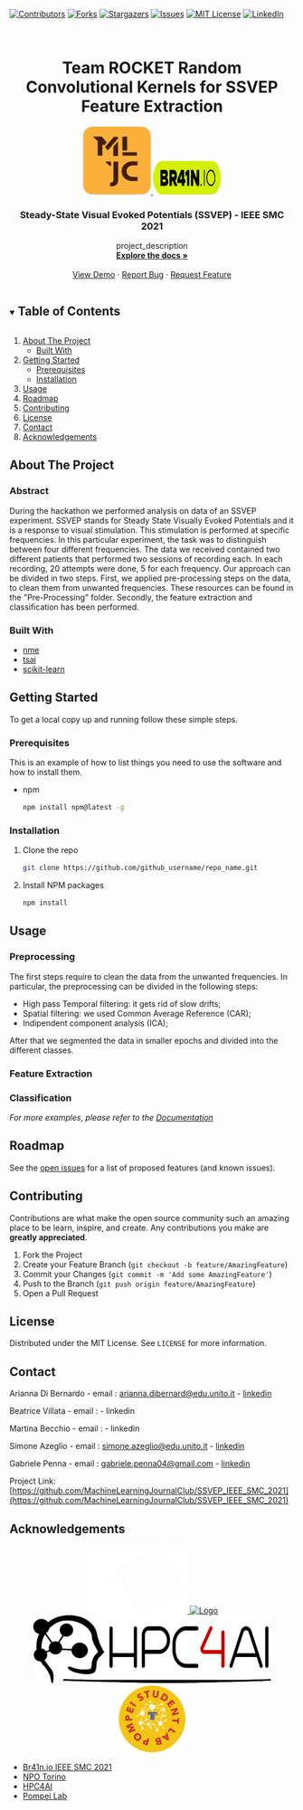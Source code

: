 <!-- PROJECT SHIELDS -->
<!--
*** I'm using markdown "reference style" links for readability.
*** Reference links are enclosed in brackets [ ] instead of parentheses ( ).
*** See the bottom of this document for the declaration of the reference variables
*** for contributors-url, forks-url, etc. This is an optional, concise syntax you may use.
*** https://www.markdownguide.org/basic-syntax/#reference-style-links
-->
[![Contributors][contributors-shield]][contributors-url]
[![Forks][forks-shield]][forks-url]
[![Stargazers][stars-shield]][stars-url]
[![Issues][issues-shield]][issues-url]
[![MIT License][license-shield]][license-url]
[![LinkedIn][linkedin-shield]][linkedin-url]



<!-- PROJECT LOGO -->
<br />
<p align="center">
    <h1 align="center">Team ROCKET
        Random Convolutional Kernels for SSVEP Feature Extraction</h1>
     <a href="https://github.com/MachineLearningJournalClub/SSVEP_IEEE_SMC_2021">
    <p align="center">
    <img src="images/logo_mljc.png" alt="Logo" width="120" height="120">
    <img src="images/logo_brain_io.png" alt="Logo" width="120" height="60">
  </a>

  <h3 align="center">Steady-State Visual Evoked Potentials (SSVEP) - IEEE SMC 2021</h3>

  <p align="center">
    project_description
    <br />
    <a href="https://github.com/MachineLearningJournalClub/SSVEP_IEEE_SMC_2021"><strong>Explore the docs »</strong></a>
    <br />
    <br />
    <a href="https://github.com/MachineLearningJournalClub/SSVEP_IEEE_SMC_2021">View Demo</a>
    ·
    <a href="https://github.com/MachineLearningJournalClub/SSVEP_IEEE_SMC_2021">Report Bug</a>
    ·
    <a href="https://github.com/MachineLearningJournalClub/SSVEP_IEEE_SMC_2021">Request Feature</a>
  </p>
</p>



<!-- TABLE OF CONTENTS -->
<details open="open">
  <summary><h2 style="display: inline-block">Table of Contents</h2></summary>
  <ol>
    <li>
      <a href="#about-the-project">About The Project</a>
      <ul>
        <li><a href="#built-with">Built With</a></li>
      </ul>
    </li>
    <li>
      <a href="#getting-started">Getting Started</a>
      <ul>
        <li><a href="#prerequisites">Prerequisites</a></li>
        <li><a href="#installation">Installation</a></li>
      </ul>
    </li>
    <li><a href="#usage">Usage</a></li>
    <li><a href="#roadmap">Roadmap</a></li>
    <li><a href="#contributing">Contributing</a></li>
    <li><a href="#license">License</a></li>
    <li><a href="#contact">Contact</a></li>
    <li><a href="#acknowledgements">Acknowledgements</a></li>
  </ol>
</details>



<!-- ABOUT THE PROJECT -->
## About The Project
### Abstract
 During the hackathon we performed analysis on data of an SSVEP experiment. SSVEP stands for Steady State Visually Evoked Potentials and it is a response to visual stimulation. This stimulation is performed at specific frequencies.
 In this particular experiment, the task was to distinguish between four different frequencies. The data we received contained two different patients that performed two sessions of recording each. In each recording, 20 attempts were done, 5 for each frequency.
 Our approach can be divided in two steps.
 First, we applied pre-processing steps on the data, to clean them from unwanted frequencies. These resources can be found in the "Pre-Processing" folder.
 Secondly, the feature extraction and classification has been performed.


### Built With

* [nme](https://mne.tools/stable/index.html)
* [tsai](https://github.com/timeseriesAI/tsai)
* [scikit-learn](https://scikit-learn.org/stable/)




<!-- GETTING STARTED -->
## Getting Started

To get a local copy up and running follow these simple steps.

### Prerequisites

This is an example of how to list things you need to use the software and how to install them.
* npm
  ```sh
  npm install npm@latest -g
  ```

### Installation

1. Clone the repo
   ```sh
   git clone https://github.com/github_username/repo_name.git
   ```
2. Install NPM packages
   ```sh
   npm install
   ```



<!-- USAGE EXAMPLES -->
## Usage

### Preprocessing
The first steps require to clean the data from the unwanted frequencies. In particular, the preprocessing can be divided in the following steps:
* High pass Temporal filtering: it gets rid of slow drifts;
* Spatial filtering: we used Common Average Reference (CAR);
* Indipendent component analysis (ICA);

After that we segmented the data in smaller epochs and divided into the different classes.



### Feature Extraction
### Classification

_For more examples, please refer to the [Documentation](https://example.com)_



<!-- ROADMAP -->
## Roadmap

See the [open issues](https://github.com/github_username/repo_name/issues) for a list of proposed features (and known issues).



<!-- CONTRIBUTING -->
## Contributing

Contributions are what make the open source community such an amazing place to be learn, inspire, and create. Any contributions you make are **greatly appreciated**.

1. Fork the Project
2. Create your Feature Branch (`git checkout -b feature/AmazingFeature`)
3. Commit your Changes (`git commit -m 'Add some AmazingFeature'`)
4. Push to the Branch (`git push origin feature/AmazingFeature`)
5. Open a Pull Request



<!-- LICENSE -->
## License

Distributed under the MIT License. See `LICENSE` for more information.



<!-- CONTACT -->
## Contact

Arianna Di Bernardo - email : [arianna.dibernard@edu.unito.it](arianna.dibernard@edu.unito.it) - [linkedin](https://www.linkedin.com/in/arianna-di-bernardo-043370121/)

Beatrice Villata - email : - linkedin

Martina Becchio - email : - linkedin

Simone Azeglio - email : [simone.azeglio@edu.unito.it](simone.azeglio@edu.unito.it) - [linkedin](https://www.linkedin.com/in/simoneazeglio/)

Gabriele Penna  - email : [gabriele.penna04@gmail.com](gabriele.penna04@gmail.com) - [linkedin](https://www.linkedin.com/in/gabriele-penna/)

Project Link: [https://github.com/MachineLearningJournalClub/SSVEP_IEEE_SMC_2021](https://github.com/MachineLearningJournalClub/SSVEP_IEEE_SMC_2021)



<!-- ACKNOWLEDGEMENTS -->
## Acknowledgements

<p align="center">
  <a href="https://github.com/MachineLearningJournalClub/SSVEP_IEEE_SMC_2021">
    <img src="images/logo_gtec.png" alt="Logo" width="180" height="120">
    <img src="https://www.nposervices.com/images/npotorino/layout/npo-logo-torino-big.png" alt="Logo" width="120" height="120">
    <img src="images/logo_hpc4ai.png" alt="Logo" width="420" height="120">
    <img src="images/logo_pompei.png" alt="Logo" width="120" height="120">
    
      

  </a>

* [Br41n.io IEEE SMC 2021](https://www.br41n.io/IEEE-SMC-2021)
* [NPO Torino](https://www.nposervices.com/)
* [HPC4AI](https://hpc4ai.it/)
* [Pompei Lab](https://www.pompeilab.it/)





<!-- MARKDOWN LINKS & IMAGES -->
<!-- https://www.markdownguide.org/basic-syntax/#reference-style-links -->
[contributors-shield]: https://img.shields.io/github/contributors/MachineLearningJournalClub/SSVEP_IEEE_SMC_2021.svg?style=for-the-badge
[contributors-url]: https://github.com/MachineLearningJournalClub/SSVEP_IEEE_SMC_2021/graphs/contributors
[forks-shield]: https://img.shields.io/github/forks/MachineLearningJournalClub/SSVEP_IEEE_SMC_2021.svg?style=for-the-badge
[forks-url]: https://github.com/MachineLearningJournalClub/SSVEP_IEEE_SMC_2021/network/members
[stars-shield]: https://img.shields.io/github/stars/MachineLearningJournalClub/SSVEP_IEEE_SMC_2021.svg?style=for-the-badge
[stars-url]: https://github.com/MachineLearningJournalClub/SSVEP_IEEE_SMC_2021/stargazers
[issues-shield]: https://img.shields.io/github/issues/MachineLearningJournalClub/SSVEP_IEEE_SMC_2021.svg?style=for-the-badge
[issues-url]: https://github.com/MachineLearningJournalClub/SSVEP_IEEE_SMC_2021/issues
[license-shield]: https://img.shields.io/github/license/MachineLearningJournalClub/SSVEP_IEEE_SMC_2021.svg?style=for-the-badge
[license-url]: https://github.com/MachineLearningJournalClub/SSVEP_IEEE_SMC_2021/blob/main/LICENSE.md
[linkedin-shield]: https://img.shields.io/badge/-LinkedIn-black.svg?style=for-the-badge&logo=linkedin&colorB=555
[linkedin-url]: https://www.linkedin.com/company/machine-learning-journal-club
